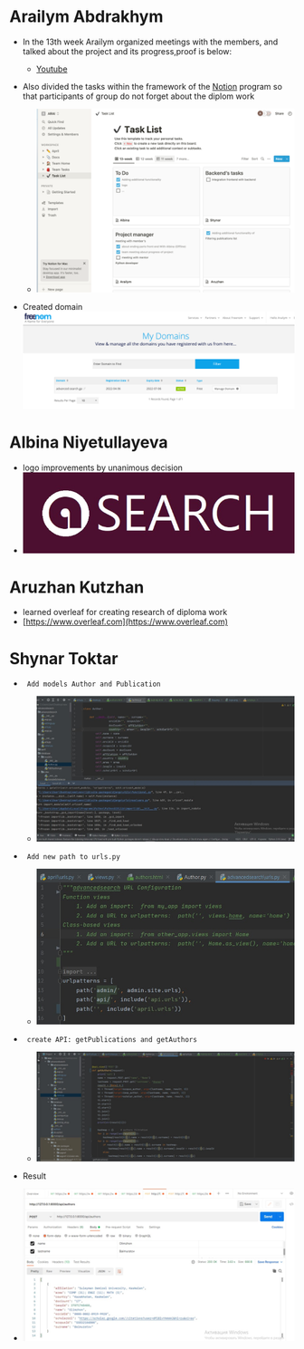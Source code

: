 # Arailym Abdrakhym
*    In the 13th week Arailym organized meetings with the members, and talked about the project and its progress,proof is below:
      + [Youtube](https://youtu.be/JjgyT0YKU1M)

*   Also divided the tasks within the framework of the [Notion](https://www.notion.so/c96f404fd204448ca2ba0e2da8b3b767?v=3b7a048427274732b44eaa8537c5ba3e) program so that participants of group do not forget about the diplom work
    + ![](https://github.com/SuleymanDemirelKazakhstan/diploma-project-april/blob/main/Diploma%20Document/figures/Снимок%20экрана%202022-04-25%20в%2016.23.58.png)

   + Created domain 
   ![](https://github.com/SuleymanDemirelKazakhstan/diploma-project-april/blob/main/Diploma%20Document/figures/Снимок%20экрана%202022-04-25%20в%2016.34.55.png)
      

# Albina Niyetullayeva
* logo improvements by unanimous decision
* ![](https://github.com/SuleymanDemirelKazakhstan/diploma-project-april/blob/main/Diploma%20Document/figures/d1855dd1-d503-4957-97a8-622b0daab5a6.jpg)

# Aruzhan Kutzhan
* learned overleaf for creating research of diploma work
* [https://www.overleaf.com](https://www.overleaf.com)
# Shynar Toktar
*      Add models Author and Publication
  
   + ![](https://github.com/SuleymanDemirelKazakhstan/diploma-project-april/blob/main/Diploma%20Document/figures/authormodel.jpg)
   
*      Add new path to urls.py
  
   + ![](https://github.com/SuleymanDemirelKazakhstan/diploma-project-april/blob/main/Diploma%20Document/figures/path.jpg)
 
*      create API: getPublications and getAuthors
  
   + ![](https://github.com/SuleymanDemirelKazakhstan/diploma-project-april/blob/main/Diploma%20Document/figures/api.jpg)
   
* Result
+ ![](https://github.com/SuleymanDemirelKazakhstan/diploma-project-april/blob/main/Diploma%20Document/figures/jsonresult.jpg)
